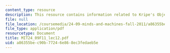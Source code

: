 ```yaml
---
content_type: resource
description: This resource contains information related to Kripe's Objection.
file: null
file_location: /coursemedia/24-09-minds-and-machines-fall-2011/a86355bec90b77246e868ec3fedaeb5e_MIT24_09F11_lec12.pdf
file_type: application/pdf
resourcetype: Document
title: MIT24_09F11_lec12.pdf
uid: a86355be-c90b-7724-6e86-8ec3fedaeb5e
---
```

